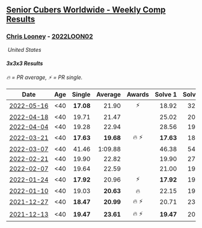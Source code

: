 <style>table {white-space: nowrap;}</style>
<link rel="stylesheet" type="text/css" href="/scw-comp/css/flags.css" />

## [Senior Cubers Worldwide - Weekly Comp Results](/scw-comp/results/)
### [Chris Looney](README.md) - [2022LOON02](https://www.worldcubeassociation.org/persons/2022LOON02?event=333)

<i class="flag flag-US" />&nbsp;United States

#### 3x3x3 Results

<span style="white-space: nowrap;">🔥 = PR average</span>, <span style="white-space: nowrap;">⚡ = PR single</span>.

| Date | Age | Single | Average | Awards | Solve 1 | Solve 2 | Solve 3 | Solve 4 | Solve 5 | Video |
| :--: | :--: | --: | --: | :--: | --: | --: | --: | --: | --: | :-- |
| [2022-05-16](../../results/2022-05-16/333.md) | <40 | **17.08** | 21.90 | ⚡ | 18.92 | 32.15 | 21.63 | **17.08** | 25.15 | [Desktop](https://www.facebook.com/chris.looney/videos/1090116361852711) / [Mobile](https://m.facebook.com/chris.looney/videos/1090116361852711) |
| [2022-04-18](../../results/2022-04-18/333.md) | <40 | 19.71 | 21.47 |  | 25.02 | 20.56 | 19.71 | 23.04 | 20.80 | [Desktop](https://www.facebook.com/chris.looney/videos/719263949262190) / [Mobile](https://m.facebook.com/chris.looney/videos/719263949262190) |
| [2022-04-04](../../results/2022-04-04/333.md) | <40 | 19.28 | 22.94 |  | 28.56 | 19.28 | 19.43 | 29.61 | 20.84 | [Desktop](https://www.facebook.com/chris.looney/videos/1075499716657285) / [Mobile](https://m.facebook.com/chris.looney/videos/1075499716657285) |
| [2022-03-21](../../results/2022-03-21/333.md) | <40 | **17.63** | **19.68** | 🔥 ⚡ | **17.63** | 18.64 | 22.10 | 18.31 | 26.08 | [Desktop](https://www.facebook.com/chris.looney/videos/702847657401796) / [Mobile](https://m.facebook.com/chris.looney/videos/702847657401796) |
| [2022-03-07](../../results/2022-03-07/333.md) | <40 | 41.46 | 1:09.88 |  | 46.38 | 54.40 | 1:55.47 | 1:48.87 | 41.46 | [Desktop](https://www.facebook.com/chris.looney/videos/482877963316828) / [Mobile](https://m.facebook.com/chris.looney/videos/482877963316828) |
| [2022-02-21](../../results/2022-02-21/333.md) | <40 | 19.90 | 22.82 |  | 19.90 | 27.18 | 22.86 | 21.82 | 23.77 | [Desktop](https://www.facebook.com/chris.looney/videos/489383352699595) / [Mobile](https://m.facebook.com/chris.looney/videos/489383352699595) |
| [2022-02-07](../../results/2022-02-07/333.md) | <40 | 19.64 | 22.59 |  | 21.00 | 19.64 | 23.89 | 22.89 | 38.13 | [Desktop](https://www.facebook.com/chris.looney/videos/326495192748566) / [Mobile](https://m.facebook.com/chris.looney/videos/326495192748566) |
| [2022-01-24](../../results/2022-01-24/333.md) | <40 | **17.92** | 20.96 | ⚡ | **17.92** | 19.80 | 21.98 | DNF | 21.11 | [Desktop](https://www.facebook.com/chris.looney/videos/1357402214713795) / [Mobile](https://m.facebook.com/chris.looney/videos/1357402214713795) |
| [2022-01-10](../../results/2022-01-10/333.md) | <40 | 19.03 | **20.63** | 🔥 | 22.15 | 19.88 | 19.87 | 19.03 | DNF | [Desktop](https://www.facebook.com/chris.looney/videos/5106588689364805) / [Mobile](https://m.facebook.com/chris.looney/videos/5106588689364805) |
| [2021-12-27](../../results/2021-12-27/333.md) | <40 | **18.47** | **20.99** | 🔥 ⚡ | 20.71 | 23.55 | 19.46 | **18.47** | 22.79 | [Desktop](https://www.facebook.com/chris.looney/videos/633134034472753) / [Mobile](https://m.facebook.com/chris.looney/videos/633134034472753) |
| [2021-12-13](../../results/2021-12-13/333.md) | <40 | **19.47** | **23.61** | 🔥 ⚡ | **19.47** | 20.47 | 25.27 | DNF | 25.10 | [Desktop](https://www.facebook.com/chris.looney/videos/5748838128576206) / [Mobile](https://m.facebook.com/chris.looney/videos/5748838128576206) |


<!-- Global site tag (gtag.js) - Google Analytics -->
<script async src="https://www.googletagmanager.com/gtag/js?id=UA-86348435-3"></script>
<script>window.dataLayer = window.dataLayer || []; function gtag() {dataLayer.push(arguments);} gtag('js', new Date()); gtag('config', 'UA-86348435-3');</script>
